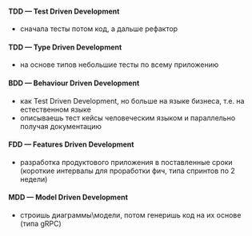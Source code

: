 #### TDD — Test Driven Development
- сначала тесты потом код, а дальше рефактор

#### TDD — Type Driven Development
- на основе типов небольшие тесты по всему приложению

#### BDD — Behaviour Driven Development
- как Test Driven Development, но больше на языке бизнеса, т.е. на естественном языке
- описываешь тест кейсы человеческим языком и параллельно получая документацию

#### FDD — Features Driven Development
- разработка продуктового приложения в поставленные сроки (короткие интервалы для проработки фич, типа спринтов по 2 недели)

#### MDD — Model Driven Development
- строишь диаграммы\модели, потом генеришь код на их основе (типа gRPC)
